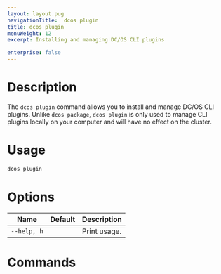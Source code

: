 ```yaml
---
layout: layout.pug
navigationTitle:  dcos plugin
title: dcos plugin
menuWeight: 12
excerpt: Installing and managing DC/OS CLI plugins

enterprise: false
---
```


# Description

The `dcos plugin` command allows you to install and manage DC/OS CLI plugins. Unlike `dcos package`, `dcos plugin` is only used to manage CLI plugins locally on your computer and will have no effect on the cluster.

# Usage

```bash
dcos plugin
```

# Options

| Name | Default | Description |
|-----------------|---------|-------------|
| `--help, h`     |         |  Print usage. |


# Commands

